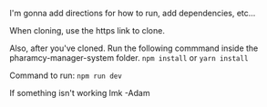 I'm gonna add directions for how to run, add dependencies, etc...

When cloning, use the https link to clone.

Also, after you've cloned. Run the following commmand inside the pharamcy-manager-system folder. 
`npm install` or `yarn install` 

Command to run: 
`npm run dev`

If something isn't working lmk 
-Adam
